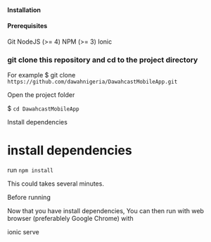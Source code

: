 #### Installation

#### Prerequisites

Git
NodeJS (>= 4)
NPM (>= 3)
Ionic



### git clone this repository and cd to the project directory

For example $ git clone `https://github.com/dawahnigeria/DawahcastMobileApp.git`

Open the project folder

$ `cd DawahcastMobileApp`

Install dependencies


# install dependencies
run `npm install`

This could takes several minutes.

Before running

Now that you have install dependencies, You can then run with web browser (preferablely Google Chrome) with

ionic serve
